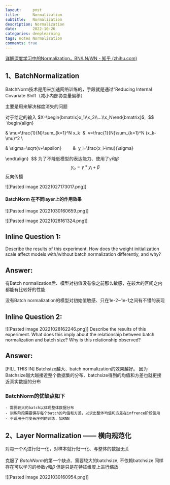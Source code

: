 ```yaml
---
layout:     post
title:      Normalization
subtitle:   Normalization
description: Normalization
date:       2022-10-26
categories: deeplearning
tags: notes Normalization
comments: true
---
```


[详解深度学习中的Normalization，BN/LN/WN - 知乎 (zhihu.com)](https://zhuanlan.zhihu.com/p/33173246)

## 1、BatchNormalization

BatchNorm技术是用来加速网络训练的，手段就是通过“Reducing Internal Covariate Shift（减小内部协变量偏移）

主要是用来解决梯度消失的问题

对于给定的输入 $X=\begin{bmatrix}x_1\\x_2\\...\\x_N\end{bmatrix}$, 
 $$
 \begin{align}

& \mu=\frac{1}{N}\sum_{k=1}^N x_k  &  v=\frac{1}{N}\sum_{k=1}^N (x_k-\mu)^2 \\

& \sigma=\sqrt{v+\epsilon}         &  y_i=\frac{x_i-\mu}{\sigma}

\end{align}
 $$
为了不降低模型的表达能力、使用了$\gamma$和$\beta$ 
$$y_o=\gamma * y_i + \beta$$
反向传播

![[Pasted image 20221027173017.png]]

#### BatchNorm 在不同layer上的作用效果

![[Pasted image 20221030160659.png]]

![[Pasted image 20221028161324.png]]

## Inline Question 1:

Describe the results of this experiment. How does the weight initialization scale affect models with/without batch normalization differently, and why?

## Answer:

有Batch normalization后、模型对初值没有像之前那么敏感，在较大的区间之内都能有比较好的性能

没有Batch normalization的模型对初始值敏感、只在1e-2~1e-1之间有不错的表现

## Inline Question 2:
![[Pasted image 20221028162246.png]]
Describe the results of this experiment. What does this imply about the relationship between batch normalization and batch size? Why is this relationship observed?


## Answer:

[FILL THIS IN]
Batchsize越大、batch normalization的效果越好。
因为Batchsize越大越接近整个数据集的分布、batchsize得到的均值和方差也就更接近真实数据的分布

### BatchNorm的优缺点如下
	- 需要较大的batch以体现整体数据分布
	- 训练阶段需要保存每个batch的均值和方差，以求出整体均值和方差在infrence阶段使用
	- 不适用于可变长序列的训练，如RNN
## 2、**Layer Normalization —— 横向规范化**

对每一个$X_i$进行归一化，对样本就行归一化、与整体的数据无关

克服了 *BatchNorm*的第一个缺点、需要较大的batchsize, 不依赖batchsize
同样存在可以学习的参数$\gamma$和$\beta$
但是只是在特征维度上进行缩放


![[Pasted image 20221030160954.png]]
